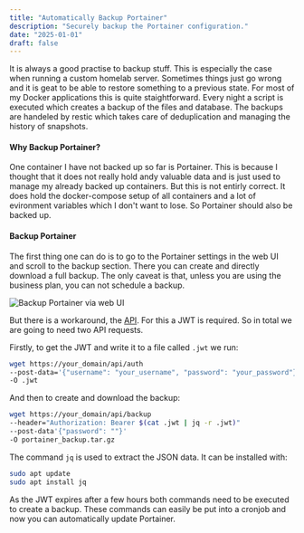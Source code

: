```yaml
---
title: "Automatically Backup Portainer"
description: "Securely backup the Portainer configuration."
date: "2025-01-01"
draft: false
---
```


It is always a good practise to backup stuff. This is especially the case when running a custom
homelab server. Sometimes things just go wrong and it is geat to be able to restore something
to a previous state. For most of my Docker applications this is quite staightforward.
Every night a script is executed which creates a backup of the files and database. The backups are handeled by restic which takes care of deduplication and managing the history of snapshots.

#### Why Backup Portainer?

One container I have not backed up so far is Portainer. This is because I thought that it does not really hold andy valuable data and is just used to manage my already backed up containers. But this is not entirly correct. It does hold the docker-compose setup of all containers and a lot of evironment variables which I don't want to lose. So Portainer should also be backed up.

#### Backup Portainer

The first thing one can do is to go to the Portainer settings in the web UI and scroll to the backup section. There you can create and directly download a full backup. The only caveat is that, unless you are using the business plan, you can not schedule a backup.

![Backup Portainer via web UI](/blog-3/backup-portainer-web-ui.png)

But there is a workaround, the [API](https://app.swaggerhub.com/apis/portainer/portainer-ce/2.21.5). For this a JWT is required.
So in total we are going to need two API requests.


Firstly, to get the JWT and write it to a file called `.jwt` we run:

```bash
wget https://your_domain/api/auth
--post-data='{"username": "your_username", "password": "your_password"}'
-O .jwt
```

And then to create and download the backup:

```bash
wget https://your_domain/api/backup
--header="Authorization: Bearer $(cat .jwt | jq -r .jwt)"
--post-data'{"password": ""}'
-O portainer_backup.tar.gz
```

The command `jq` is used to extract the JSON data. It can be installed with:

```bash
sudo apt update
sudo apt install jq
```

As the JWT expires after a few hours both commands need to be executed to create a backup.
These commands can easily be put into a cronjob and now you can automatically update Portainer.